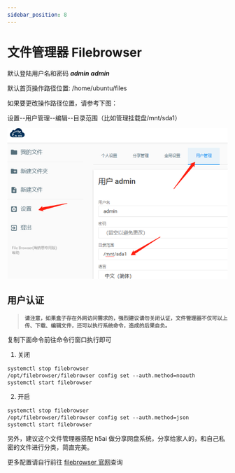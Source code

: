 ```yaml
---
sidebar_position: 8
---
```


# 文件管理器 Filebrowser



默认登陆用户名和密码 **_admin_** **_admin_**

默认首页操作路径位置: /home/ubuntu/files  

如果要更改操作路径位置，请参考下图：  

设置--用户管理--编辑--目录范围（比如管理挂载盘/mnt/sda1）  

![](img/filebrowser1.png)



## 用户认证



> **`请注意，如果盒子存在外网访问需求的，强烈建议请勿关闭认证，文件管理器不仅可以上传、下载、编辑文件，还可以执行系统命令，造成的后果自负。`**



复制下面命令前往命令行窗口执行即可



1. 关闭

```shell
systemctl stop filebrowser
/opt/filebrowser/filebrowser config set --auth.method=noauth
systemctl start filebrowser
```

2. 开启

```shell
systemctl stop filebrowser
/opt/filebrowser/filebrowser config set --auth.method=json
systemctl start filebrowser
```



另外，建议这个文件管理器搭配 h5ai 做分享网盘系统，分享给家人的，和自己私密的文件进行分类，简直完美。

更多配置请自行前往 [filebrowser 官网](https://filebrowser.org/)查询

